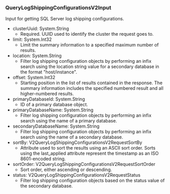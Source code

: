### QueryLogShippingConfigurationsV2Input
Input for getting SQL Server log shipping configurations.

- clusterUuid: System.String
  - Required. UUID used to identify the cluster the request goes to.
- limit: System.Int32
  - Limit the summary information to a specified maximum number of results.
- location: System.String
  - Filter log shipping configuration objects by performing an infix search using the location string value for a secondary database in the format "host/instance".
- offset: System.Int32
  - Starting position in the list of results contained in the response. The summary information includes the specified numbered result and all higher-numbered results.
- primaryDatabaseId: System.String
  - ID of a primary database object.
- primaryDatabaseName: System.String
  - Filter log shipping configuration objects by performing an infix search using the name of a primary database.
- secondaryDatabaseName: System.String
  - Filter log shipping configuration objects by performing an infix search using the name of a secondary database.
- sortBy: V2QueryLogShippingConfigurationsV2RequestSortBy
  - Attribute used to sort the results using an ASCII sort order. Sorts using the last_applied attribute represent the timestamp as an ISO 8601-encoded string.
- sortOrder: V2QueryLogShippingConfigurationsV2RequestSortOrder
  - Sort order, either ascending or descending.
- status: V2QueryLogShippingConfigurationsV2RequestStatus
  - Filter log shipping configuration objects based on the status value of the secondary database.
